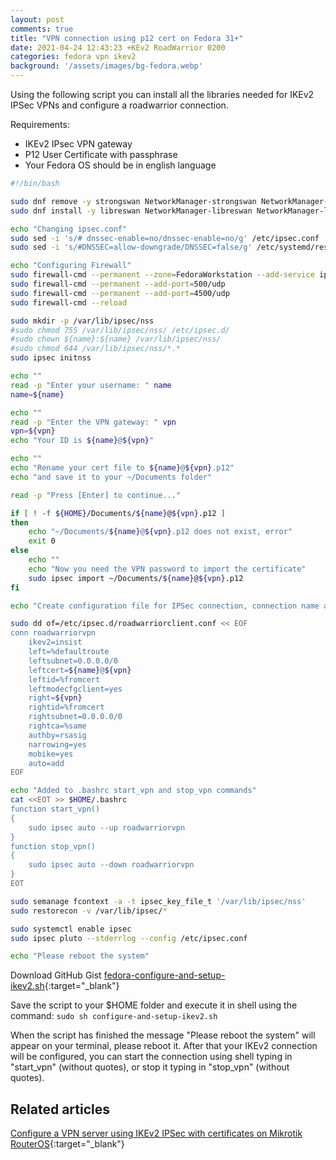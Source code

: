```yaml
---
layout: post
comments: true
title: "VPN connection using p12 cert on Fedora 31+"
date: 2021-04-24 12:43:23 +KEv2 RoadWarrior 0200
categories: fedora vpn ikev2
background: '/assets/images/bg-fedora.webp'
---
```


Using the following script you can install all the libraries needed for IKEv2 IPSec VPNs and configure a roadwarrior connection.

Requirements:

- IKEv2 IPsec VPN gateway 
- P12 User Certificate with passphrase
- Your Fedora OS should be in english language 

```bash
#!/bin/bash

sudo dnf remove -y strongswan NetworkManager-strongswan NetworkManager-strongswan-gnome strongswan-libipsec
sudo dnf install -y libreswan NetworkManager-libreswan NetworkManager-libreswan-gnome ldns nss-tools firewall-config

echo "Changing ipsec.conf"
sudo sed -i 's/# dnssec-enable=no/dnssec-enable=no/g' /etc/ipsec.conf
sudo sed -i 's/#DNSSEC=allow-downgrade/DNSSEC=false/g' /etc/systemd/resolved.conf

echo "Configuring Firewall"
sudo firewall-cmd --permanent --zone=FedoraWorkstation --add-service ipsec 
sudo firewall-cmd --permanent --add-port=500/udp
sudo firewall-cmd --permanent --add-port=4500/udp
sudo firewall-cmd --reload

sudo mkdir -p /var/lib/ipsec/nss
#sudo chmod 755 /var/lib/ipsec/nss/ /etc/ipsec.d/
#sudo chown ${name}:${name} /var/lib/ipsec/nss/
#sudo chmod 644 /var/lib/ipsec/nss/*.*
sudo ipsec initnss

echo ""
read -p "Enter your username: " name
name=${name}

echo ""
read -p "Enter the VPN gateway: " vpn
vpn=${vpn}
echo "Your ID is ${name}@${vpn}"

echo ""
echo "Rename your cert file to ${name}@${vpn}.p12"
echo "and save it to your ~/Documents folder"

read -p "Press [Enter] to continue..."

if [ ! -f ${HOME}/Documents/${name}@${vpn}.p12 ]
then
    echo "~/Documents/${name}@${vpn}.p12 does not exist, error"
    exit 0
else
    echo ""
    echo "Now you need the VPN password to import the certificate"
    sudo ipsec import ~/Documents/${name}@${vpn}.p12
fi

echo "Create configuration file for IPSec connection, connection name awsibikev2"

sudo dd of=/etc/ipsec.d/roadwarriorclient.conf << EOF
conn roadwarriorvpn
    ikev2=insist
    left=%defaultroute
    leftsubnet=0.0.0.0/0
    leftcert=${name}@${vpn}
    leftid=%fromcert
    leftmodecfgclient=yes
    right=${vpn}
    rightid=%fromcert
    rightsubnet=0.0.0.0/0
    rightca=%same
    authby=rsasig
    narrowing=yes
    mobike=yes
    auto=add
EOF

echo "Added to .bashrc start_vpn and stop_vpn commands"
cat <<EOT >> $HOME/.bashrc
function start_vpn()
{
    sudo ipsec auto --up roadwarriorvpn
}
function stop_vpn()
{
    sudo ipsec auto --down roadwarriorvpn
}
EOT

sudo semanage fcontext -a -t ipsec_key_file_t '/var/lib/ipsec/nss'
sudo restorecon -v /var/lib/ipsec/*

sudo systemctl enable ipsec
sudo ipsec pluto --stderrlog --config /etc/ipsec.conf

echo "Please reboot the system"
```

Download GitHub Gist [fedora-configure-and-setup-ikev2.sh](https://gist.github.com/carlesloriente/4496fa54e444456435ec7e7e897a28e3){:target="_blank"}

Save the script to your $HOME folder and execute it in shell using the command: <code>sudo sh configure-and-setup-ikev2.sh</code>

When the script has finished the message "Please reboot the system" will appear on your terminal, please reboot it. After that your IKEv2 connection will be configured, you can start the connection using shell typing in "start_vpn" (without quotes), or stop it typing in "stop_vpn" (without quotes).

## Related articles

[Configure a VPN server using IKEv2 IPSec with certificates on Mikrotik RouterOS](https://www.notesoncloudcomputing.com/routeros/mikrotik/vpn/2021/04/23/configure-vpn-server-ikev2-ipsec-with-certificates-mikrotik-routeros.html){:target="_blank"}
